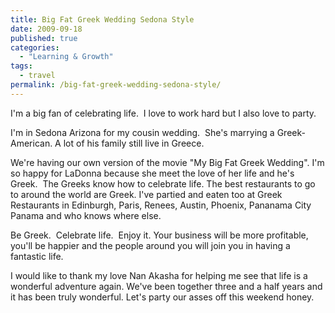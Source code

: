 ```yaml
---
title: Big Fat Greek Wedding Sedona Style
date: 2009-09-18
published: true
categories:
  - "Learning & Growth"
tags:
  - travel
permalink: /big-fat-greek-wedding-sedona-style/
---
```

I'm a big fan of celebrating life.  I love to work hard but I also love to party.

I'm in Sedona Arizona for my cousin wedding.  She's marrying a Greek-American. A lot of his family still live in Greece.

We're having our own version of the movie "My Big Fat Greek Wedding". I'm so happy for LaDonna because she meet the love of her life and he's Greek.  The Greeks know how to celebrate life. The best restaurants to go to around the world are Greek. I've partied and eaten too at Greek Restaurants in Edinburgh, Paris, Renees, Austin, Phoenix, Pananama City Panama and who knows where else.

Be Greek.  Celebrate life.  Enjoy it. Your business will be more profitable, you'll be happier and the people around you will join you in having a fantastic life.

I would like to thank my love Nan Akasha for helping me see that life is a wonderful adventure again. We've been together three and a half years and it has been truly wonderful. Let's party our asses off this weekend honey.
